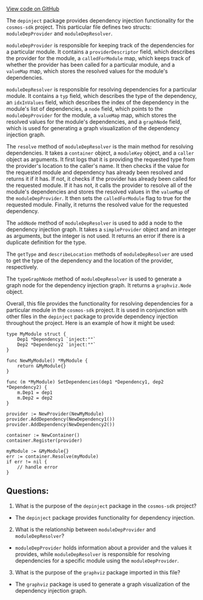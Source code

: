 [View code on GitHub](https://github.com/cosmos/cosmos-sdk.git/depinject/module_dep.go)

The `depinject` package provides dependency injection functionality for the `cosmos-sdk` project. This particular file defines two structs: `moduleDepProvider` and `moduleDepResolver`. 

`moduleDepProvider` is responsible for keeping track of the dependencies for a particular module. It contains a `providerDescriptor` field, which describes the provider for the module, a `calledForModule` map, which keeps track of whether the provider has been called for a particular module, and a `valueMap` map, which stores the resolved values for the module's dependencies.

`moduleDepResolver` is responsible for resolving dependencies for a particular module. It contains a `typ` field, which describes the type of the dependency, an `idxInValues` field, which describes the index of the dependency in the module's list of dependencies, a `node` field, which points to the `moduleDepProvider` for the module, a `valueMap` map, which stores the resolved values for the module's dependencies, and a `graphNode` field, which is used for generating a graph visualization of the dependency injection graph.

The `resolve` method of `moduleDepResolver` is the main method for resolving dependencies. It takes a `container` object, a `moduleKey` object, and a `caller` object as arguments. It first logs that it is providing the requested type from the provider's location to the caller's name. It then checks if the value for the requested module and dependency has already been resolved and returns it if it has. If not, it checks if the provider has already been called for the requested module. If it has not, it calls the provider to resolve all of the module's dependencies and stores the resolved values in the `valueMap` of the `moduleDepProvider`. It then sets the `calledForModule` flag to true for the requested module. Finally, it returns the resolved value for the requested dependency.

The `addNode` method of `moduleDepResolver` is used to add a node to the dependency injection graph. It takes a `simpleProvider` object and an integer as arguments, but the integer is not used. It returns an error if there is a duplicate definition for the type.

The `getType` and `describeLocation` methods of `moduleDepResolver` are used to get the type of the dependency and the location of the provider, respectively.

The `typeGraphNode` method of `moduleDepResolver` is used to generate a graph node for the dependency injection graph. It returns a `graphviz.Node` object.

Overall, this file provides the functionality for resolving dependencies for a particular module in the `cosmos-sdk` project. It is used in conjunction with other files in the `depinject` package to provide dependency injection throughout the project. Here is an example of how it might be used:

```
type MyModule struct {
    Dep1 *Dependency1 `inject:""`
    Dep2 *Dependency2 `inject:""`
}

func NewMyModule() *MyModule {
    return &MyModule{}
}

func (m *MyModule) SetDependencies(dep1 *Dependency1, dep2 *Dependency2) {
    m.Dep1 = dep1
    m.Dep2 = dep2
}

provider := NewProvider(NewMyModule)
provider.AddDependency(NewDependency1())
provider.AddDependency(NewDependency2())

container := NewContainer()
container.Register(provider)

myModule := &MyModule{}
err := container.Resolve(myModule)
if err != nil {
    // handle error
}
```
## Questions: 
 1. What is the purpose of the `depinject` package in the `cosmos-sdk` project?
- The `depinject` package provides functionality for dependency injection.
2. What is the relationship between `moduleDepProvider` and `moduleDepResolver`?
- `moduleDepProvider` holds information about a provider and the values it provides, while `moduleDepResolver` is responsible for resolving dependencies for a specific module using the `moduleDepProvider`.
3. What is the purpose of the `graphviz` package imported in this file?
- The `graphviz` package is used to generate a graph visualization of the dependency injection graph.